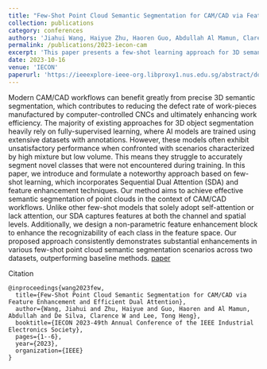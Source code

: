 ```yaml
---
title: "Few-Shot Point Cloud Semantic Segmentation for CAM/CAD via Feature Enhancement and Efficient Dual Attention"
collection: publications
category: conferences
authors: 'Jiahui Wang, Haiyue Zhu, Haoren Guo, Abdullah Al Mamun, Clarence W De Silva, Tong Heng Lee'
permalink: /publications/2023-iecon-cam
excerpt: 'This paper presents a few-shot learning approach for 3D semantic segmentation in CAM/CAD workflows, aimed at improving the segmentation of novel classes in scenarios with high mixture but low volume. The method introduces Sequential Dual Attention (SDA) to capture both channel and spatial features, along with a non-parametric feature enhancement block to improve class recognition in the feature space. Compared to other few-shot models, the proposed approach achieves superior performance across multiple few-shot segmentation scenarios on two datasets, demonstrating significant improvements over baseline methods.'
date: 2023-10-16
venue: 'IECON'
paperurl: 'https://ieeexplore-ieee-org.libproxy1.nus.edu.sg/abstract/document/10311966/'
---
```

Modern CAM/CAD workflows can benefit greatly from precise 3D semantic segmentation, which contributes to reducing the defect rate of work-pieces manufactured by computer-controlled CNCs and ultimately enhancing work efficiency. The majority of existing approaches for 3D object segmentation heavily rely on fully-supervised learning, where AI models are trained using extensive datasets with annotations. However, these models often exhibit unsatisfactory performance when confronted with scenarios characterized by high mixture but low volume. This means they struggle to accurately segment novel classes that were not encountered during training. In this paper, we introduce and formulate a noteworthy approach based on few-shot learning, which incorporates Sequential Dual Attention (SDA) and feature enhancement techniques. Our method aims to achieve effective semantic segmentation of point clouds in the context of CAM/CAD workflows. Unlike other few-shot models that solely adopt self-attention or lack attention, our SDA captures features at both the channel and spatial levels. Additionally, we design a non-parametric feature enhancement block to enhance the recognizability of each class in the feature space. Our proposed approach consistently demonstrates substantial enhancements in various few-shot point cloud semantic segmentation scenarios across two datasets, outperforming baseline methods.
[paper](https://ieeexplore-ieee-org.libproxy1.nus.edu.sg/abstract/document/10311966/)

Citation
```
@inproceedings{wang2023few,
  title={Few-Shot Point Cloud Semantic Segmentation for CAM/CAD via Feature Enhancement and Efficient Dual Attention},
  author={Wang, Jiahui and Zhu, Haiyue and Guo, Haoren and Al Mamun, Abdullah and De Silva, Clarence W and Lee, Tong Heng},
  booktitle={IECON 2023-49th Annual Conference of the IEEE Industrial Electronics Society},
  pages={1--6},
  year={2023},
  organization={IEEE}
}
```
